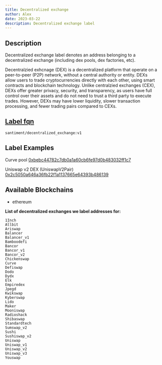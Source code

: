 ```yaml
---
title: Decentralized exchange
author: Alex
date: 2023-03-22
description: Decentralized exchange label
---
```


## Description

Decentralized exchange label denotes an address belonging to a decentralized exchange (including dex pools, dex factories, etc).

Decentralzied exhcnage (DEX) is a decentralized platform that operate on a peer-to-peer (P2P) network, without a central authority or entity. DEXs allow users to trade cryptocurrencies directly with each other, using smart contracts and blockchain technology. Unlike centralzied exchanges (CEX), DEXs offer greater privacy, security, and transparency, as users have full control over their assets and do not need to trust a third party to execute trades. However, DEXs may have lower liquidity, slower transaction processing, and fewer trading pairs compared to CEXs.

## [Label fqn](/labels/label-fqn)

`santiment/decentralized_exchange:v1`

## Label Examples

Curve pool [0xbebc44782c7db0a1a60cb6fe97d0b483032ff1c7](https://etherscan.io/address/0xbebc44782c7db0a1a60cb6fe97d0b483032ff1c7)

Uniswap v2 DEX (UniswapV2Pair) [0x2c5050a646a36fb22f1a1137665e64393b486139](https://etherscan.io/address/0x2c5050a646a36fb22f1a1137665e64393b486139)


## Available Blockchains

* ethereum

**List of decentralized exchanges we label addresses for:**

```
1Inch
Allbit
Ariswap
Balancer
Balancer_v1
Bamboodefi
Bancor
Bancor_v1
Bancor_v2
Chickenswap
Curve
Defiswap
Dodo
Dydx
Elk
Empiredex
Jpegd
Kwikswap
Kyberswap
Lido
Maker
Mooniswap
Radioshack
Shibaswap
Standardtech
Sumswap_v2
Sushi
Sushiswap_v2
Uniswap
Uniswap_v1
Uniswap_v2
Uniswap_v3
Youswap
```